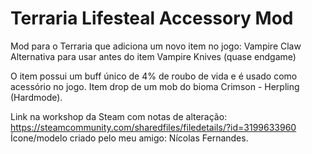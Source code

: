 # Terraria Lifesteal Accessory Mod
Mod para o Terraria que adiciona um novo item no jogo: Vampire Claw
Alternativa para usar antes do item Vampire Knives (quase endgame)

O item possui um buff único de 4% de roubo de vida e é usado como acessório no jogo.
Item drop de um mob do bioma Crimson - Herpling (Hardmode).

Link na workshop da Steam com notas de alteração:
https://steamcommunity.com/sharedfiles/filedetails/?id=3199633960 <br>
Ícone/modelo criado pelo meu amigo: Nícolas Fernandes.
